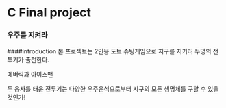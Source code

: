 # C Final project

### 우주를 지켜라
####introduction
본 프로젝트는 2인용 도트 슈팅게임으로 지구를 지키러 두명의 전투기가 출전한다. 

메버릭과 아이스맨

두 용사를 태운 전투기는 다양한 우주운석으로부터 지구의 모든 생명체를 구할 수 있을 것인가!

